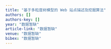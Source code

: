 ```yaml
---
title: "基于多粒度树模型的 Web 站点描述及挖掘算法"
authors: []
authors-key: []
year: "数据暂缺"
article-link: "数据暂缺"
venue: "数据暂缺"
bibex: "数据暂缺"
---
```

